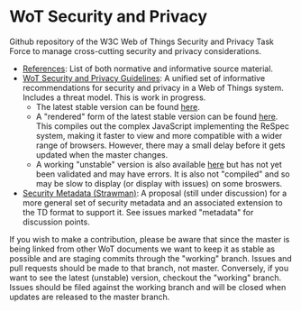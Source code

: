 # WoT Security and Privacy
Github repository of the W3C Web of Things Security and Privacy Task Force to manage cross-cutting security and privacy considerations.

* [References](wot-security-references.md): List of both normative and informative source material.
* [WoT Security and Privacy Guidelines](index.html): A unified set of informative recommendations for security and privacy in a Web of Things system.  Includes a threat model. This is work in progress.
    * The latest stable version can be found [here](https://rawgit.com/w3c/wot-security/master/index.html).
    * A "rendered" form of the latest stable version can be found [here](https://w3c.github.io/wot-security/).  This compiles out the complex JavaScript implementing the ReSpec system, making it faster to view and more compatible with a wider range of browsers.  However, there may a small delay before it gets updated when the master changes.
    * A working "unstable" version is also available [here](https://rawgit.com/w3c/wot-security/working/index.html) but has not yet been validated and may have errors. It is also not "compiled" and so may be slow to display (or display with issues) on some broswers.
* [Security Metadata (Strawman)](wot-security-metadata.md): A proposal (still under discussion) for a more general set of security metadata and an associated extension to the TD format to support it.   See issues marked "metadata" for discussion points.

If you wish to make a contribution,
please be aware that since the master is being linked from other WoT documents
we want to keep it as stable as possible and are staging commits through
the "working" branch.
Issues and pull requests should be made to that branch, not master.
Conversely, if you want to see the latest (unstable) version,
checkout the "working" branch.
Issues should be filed against the working branch and will be closed when
updates are released to the master branch.
